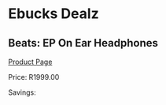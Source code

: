 
# Ebucks Dealz
## Beats: EP On Ear Headphones
[Product Page](https://www.ebucks.com/web/shop/productSelected.do?prodId=638296903&catId=714975780)

Price: R1999.00

Savings: 


	